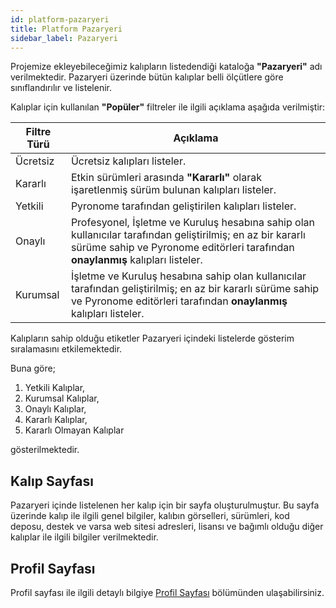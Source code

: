 ```yaml
---
id: platform-pazaryeri
title: Platform Pazaryeri
sidebar_label: Pazaryeri
---
```


<a id="aHeaderMenuAnchor" data-header-menu="Docs"></a>

Projemize ekleyebileceğimiz kalıpların listedendiği kataloğa **"Pazaryeri"** adı verilmektedir. Pazaryeri üzerinde bütün kalıplar belli ölçütlere göre sınıflandırılır ve listelenir.

Kalıplar için kullanılan **"Popüler"** filtreler ile ilgili açıklama aşağıda verilmiştir:

| Filtre Türü | Açıklama |
| ------ | ------ |
| Ücretsiz | Ücretsiz kalıpları listeler. |
| Kararlı | Etkin sürümleri arasında **"Kararlı"** olarak işaretlenmiş sürüm bulunan kalıpları listeler. |
| Yetkili | Pyronome tarafından geliştirilen kalıpları listeler. |
| Onaylı | Profesyonel, İşletme ve Kuruluş hesabına sahip olan kullanıcılar tarafından geliştirilmiş; en az bir kararlı sürüme sahip ve Pyronome editörleri tarafından **onaylanmış** kalıpları listeler. |
| Kurumsal | İşletme ve Kuruluş hesabına sahip olan kullanıcılar tarafından geliştirilmiş; en az bir kararlı sürüme sahip ve Pyronome editörleri tarafından **onaylanmış** kalıpları listeler. |

Kalıpların sahip olduğu etiketler Pazaryeri içindeki listelerde gösterim sıralamasını etkilemektedir.

Buna göre;

1. Yetkili Kalıplar,
2. Kurumsal Kalıplar,
3. Onaylı Kalıplar,
4. Kararlı Kalıplar,
5. Kararlı Olmayan Kalıplar

gösterilmektedir.

## Kalıp Sayfası
Pazaryeri içinde listelenen her kalıp için bir sayfa oluşturulmuştur. Bu sayfa üzerinde kalıp ile ilgili genel bilgiler, kalıbın görselleri, sürümleri, kod deposu, destek ve varsa web sitesi adresleri, lisansı ve bağımlı olduğu diğer kalıplar ile ilgili bilgiler verilmektedir.

## Profil Sayfası
Profil sayfası ile ilgili detaylı bilgiye [Profil Sayfası](/latest/tr/docs/platform-kullanici-profili#profil-sayfası) bölümünden ulaşabilirsiniz.